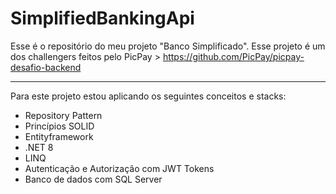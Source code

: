 # SimplifiedBankingApi

Esse é o repositório do meu projeto "Banco Simplificado". Esse projeto é um dos challengers feitos pelo PicPay > https://github.com/PicPay/picpay-desafio-backend

----

Para este projeto estou aplicando os seguintes conceitos e stacks:
* Repository Pattern
* Princípios SOLID
* Entityframework
* .NET 8
* LINQ
* Autenticação e Autorização com JWT Tokens
* Banco de dados com SQL Server
